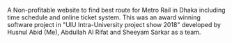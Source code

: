 A Non-profitable website to find best route for Metro Rail in Dhaka including time schedule and online ticket system. This was an award winning software project in "UIU Intra-University project show 2018" developed by Husnul Abid (Me), Abdullah Al Rifat and Sheeyam Sarkar as a team.
